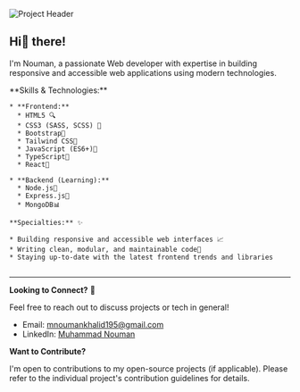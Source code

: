 ![Project Header](https://github.com/NoumanBunty/NoumanBunty/blob/main/cover.png)

## Hi👋 there! 

I'm Nouman, a passionate Web developer with expertise in building responsive and accessible web applications using modern technologies.

<div style="display: flex; align-items: center;">

  <div style="flex: 1;">
    **Skills & Technologies:**

    * **Frontend:** 
      * HTML5 🔍
      * CSS3 (SASS, SCSS) 🎨 
      * Bootstrap🚀
      * Tailwind CSS💪
      * JavaScript (ES6+)🤖
      * TypeScript📝
      * React🔴 

    * **Backend (Learning):** 
      * Node.js🔵 
      * Express.js🔹 
      * MongoDB📊

    **Specialties:** ✨

    * Building responsive and accessible web interfaces 📈
    * Writing clean, modular, and maintainable code📝  
    * Staying up-to-date with the latest frontend trends and libraries  
  </div>

</div>

---

**Looking to Connect?** 📧

Feel free to reach out to discuss projects or tech in general!

* Email: mnoumankhalid195@gmail.com
* LinkedIn: [Muhammad Nouman](https://www.linkedin.com/in/muhammad-nouman-7a6722261/)

**Want to Contribute?**

I'm open to contributions to my open-source projects (if applicable). Please refer to the individual project's contribution guidelines for details.
